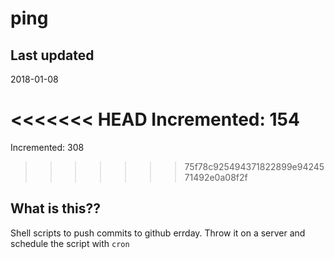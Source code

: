 # ping

## Last updated
2018-01-08

<<<<<<< HEAD
Incremented: 154
=======
Incremented: 308
>>>>>>> 75f78c925494371822899e9424571492e0a08f2f

## What is this?? 
Shell scripts to push commits to github errday. Throw it on a server and schedule the script with `cron`
